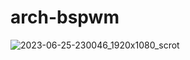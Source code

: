 # arch-bspwm
![2023-06-25-230046_1920x1080_scrot](https://github.com/masked0cryptic/arch-bspwm/assets/137619814/645c06b2-8df7-443e-96dc-7e159dde921d)
